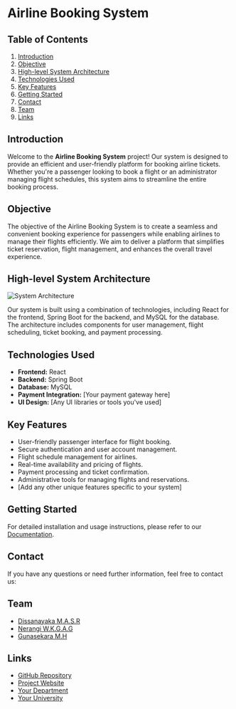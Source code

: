 # Airline Booking System

## Table of Contents
1. [Introduction](#introduction)
2. [Objective](#objective)
3. [High-level System Architecture](#high-level-system-architecture)
4. [Technologies Used](#technologies-used)
5. [Key Features](#key-features)
6. [Getting Started](#getting-started)
7. [Contact](#contact)
8. [Team](#team)
9. [Links](#links)

## Introduction
Welcome to the **Airline Booking System** project! Our system is designed to provide an efficient and user-friendly platform for booking airline tickets. Whether you're a passenger looking to book a flight or an administrator managing flight schedules, this system aims to streamline the entire booking process.

## Objective
The objective of the Airline Booking System is to create a seamless and convenient booking experience for passengers while enabling airlines to manage their flights efficiently. We aim to deliver a platform that simplifies ticket reservation, flight management, and enhances the overall travel experience.

## High-level System Architecture
![System Architecture](./architecture.png)

Our system is built using a combination of technologies, including React for the frontend, Spring Boot for the backend, and MySQL for the database. The architecture includes components for user management, flight scheduling, ticket booking, and payment processing.

## Technologies Used
- **Frontend:** React
- **Backend:** Spring Boot
- **Database:** MySQL
- **Payment Integration:** [Your payment gateway here]
- **UI Design:** [Any UI libraries or tools you've used]

## Key Features
- User-friendly passenger interface for flight booking.
- Secure authentication and user account management.
- Flight schedule management for airlines.
- Real-time availability and pricing of flights.
- Payment processing and ticket confirmation.
- Administrative tools for managing flights and reservations.
- [Add any other unique features specific to your system]

## Getting Started
For detailed installation and usage instructions, please refer to our [Documentation](https://example.com/documentation).

## Contact
If you have any questions or need further information, feel free to contact us:

## Team
- [Dissanayaka M.A.S.R](mailto:e19087@eng.pdn.ac.lk)
- [Nerangi W.K.G.A.G](mailto:e19260@eng.pdn.ac.lk)
- [Gunasekara M.H](mailto:e19124@eng.pdn.ac.lk)

## Links
- [GitHub Repository](https://github.com/cepdnaclk/e19-co226-Airline-Booking-System)
- [Project Website](https://cepdnaclk.github.io/e19-co226-Airline-Booking-System/)
- [Your Department](http://www.ce.pdn.ac.lk)
- [Your University](https://eng.pdn.ac.lk)
